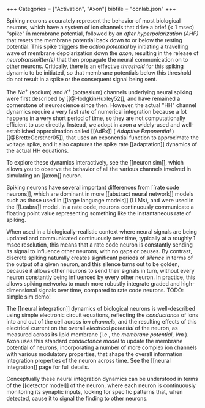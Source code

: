 +++
Categories = ["Activation", "Axon"]
bibfile = "ccnlab.json"
+++

Spiking neurons accurately represent the behavior of most biological neurons, which have a system of ion channels that drive a brief (&lt; 1 msec) "spike" in membrane potential, followed by an _after hyperpolarization (AHP)_ that resets the membrane potential back down to or below the resting potential. This spike triggers the _action potential_ by initiating a travelling wave of membrane depolarization down the _axon_, resulting in the release of _neurotransmitter(s)_ that then propagate the neural communication on to other neurons. Critically, there is an effective _threshold_ for this spiking dynamic to be initiated, so that membrane potentials below this threshold do not result in a spike or the consequent signal being sent.

The $Na^+$ (sodium) and $K^+$ (potassium) channels underlying neural spiking were first described by [[@HodgkinHuxley52]], and have remained a cornerstone of neuroscience since then. However, the actual "HH" channel dynamics require a very fast rate of numerical integration because a lot happens in a very short period of time, so they are not computationally efficient to use directly. Instead, we adopt in axon a widely-used and well-established approximation called [[AdEx]] ( _Adaptive Exponential_ ) [[@BretteGerstner05]], that uses an exponential function to approximate the voltage spike, and it also captures the spike rate [[adaptation]] dynamics of the actual HH equations.

To explore these dynamics interactively, see the [[neuron sim]], which allows you to observe the behavior of all the various channels involved in simulating an [[axon]] neuron.

Spiking neurons have several important differences from [[rate code neurons]], which are dominant in more [[abstract neural network]] models such as those used in [[large language models]] (LLMs), and were used in the [[Leabra]] model. In a rate code, neurons continuously communicate a floating point value representing something like the instantaneous rate of spiking.

When used in a biologically-realistic context where neural signals are being updated and communicated continuously over time, typically at a roughly 1 msec resolution, this means that a rate code neuron is constantly sending its signal to influence other neurons, with no gaps or pauses. By contrast, discrete spiking naturally creates significant periods of _silence_ in terms of the output of a given neuron, and this silence turns out to be golden, because it allows other neurons to send their signals in turn, without every neuron constantly being influenced by every other neuron. In practice, this allows spiking networks to much more robustly integrate graded and high-dimensional signals over time, compared to rate code neurons. TODO: simple sim demo!

The [[neural integration]] dynamics of biological neurons is well-described using simple electronic circuit equations, reflecting the _conductance_ of ions into and out of the cell across _ion channels_, and the resulting effects of this electrical current on the overall _electrical potential_ of the neuron, as measured across its lipid membrane (i.e., the _membrane potential_, $Vm$ ). Axon uses this standard _conductance model_ to update the membrane potential of neurons, incorporating a number of more complex ion channels with various modulatory properties, that shape the overall information integration properties of the neuron across time. See the [[neural integration]] page for full details.

Conceptually these neural integration dynamics can be understood in terms of the [[detector model]] of the neuron, where each neuron is continuously monitoring its synaptic inputs, looking for specific patterns that, when detected, cause it to signal the finding to other neurons.



